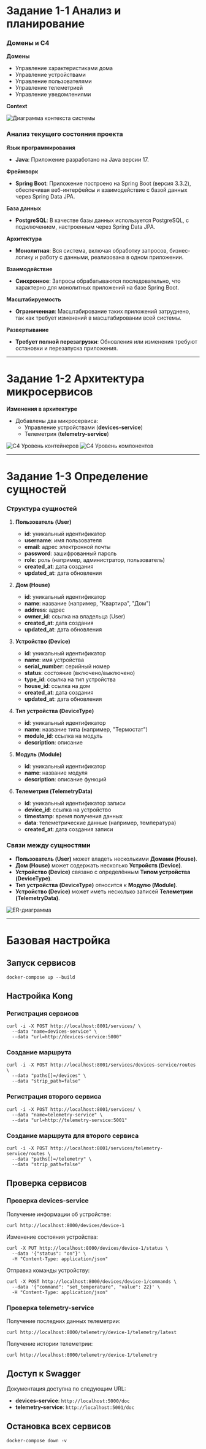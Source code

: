 ﻿# Задание 1-1 Анализ и планирование 

 ### Домены и C4

**Домены**
 - Управление характеристиками дома
- Управление устройствами
- Управление пользователями
- Управление телеметрией
- Управление уведомлениями

**Context**

![Диаграмма контекста системы](./PlantUML/1-1.svg)



 

### Анализ текущего состояния проекта

**Язык программирования**

- **Java**: Приложение разработано на Java версии 17.

**Фреймворк**

- **Spring Boot**: Приложение построено на Spring Boot (версия 3.3.2), обеспечивая веб-интерфейсы и взаимодействие с базой данных через Spring Data JPA.

**База данных**

- **PostgreSQL**: В качестве базы данных используется PostgreSQL, с подключением, настроенным через Spring Data JPA.

**Архитектура**

- **Монолитная**: Вся система, включая обработку запросов, бизнес-логику и работу с данными, реализована в одном приложении.

**Взаимодействие**

- **Синхронное**: Запросы обрабатываются последовательно, что характерно для монолитных приложений на базе Spring Boot.

**Масштабируемость**

- **Ограниченная**: Масштабирование таких приложений затруднено, так как требует изменений в масштабировании всей системы.

**Развертывание**

- **Требует полной перезагрузки**: Обновления или изменения требуют остановки и перезапуска приложения.



---

# Задание 1-2 Архитектура микросервисов

**Изменения в архитектуре**

- Добавлены два микросервиса:
  - Управление устройствами (**devices-service**)
  - Телеметрия (**telemetry-service**)

![C4 Уровень контейнеров](./PlantUML/1-2-containers.svg)
![C4 Уровень компонентов](./PlantUML/1-2-components.svg)

---

# Задание 1-3 Определение сущностей

### Структура сущностей

1. **Пользователь (User)**
   - **id**: уникальный идентификатор
   - **username**: имя пользователя
   - **email**: адрес электронной почты
   - **password**: зашифрованный пароль
   - **role**: роль (например, администратор, пользователь)
   - **created_at**: дата создания
   - **updated_at**: дата обновления

2. **Дом (House)**
   - **id**: уникальный идентификатор
   - **name**: название (например, "Квартира", "Дом")
   - **address**: адрес
   - **owner_id**: ссылка на владельца (User)
   - **created_at**: дата создания
   - **updated_at**: дата обновления

3. **Устройство (Device)**
   - **id**: уникальный идентификатор
   - **name**: имя устройства
   - **serial_number**: серийный номер
   - **status**: состояние (включено/выключено)
   - **type_id**: ссылка на тип устройства
   - **house_id**: ссылка на дом
   - **created_at**: дата создания
   - **updated_at**: дата обновления

4. **Тип устройства (DeviceType)**
   - **id**: уникальный идентификатор
   - **name**: название типа (например, "Термостат")
   - **module_id**: ссылка на модуль
   - **description**: описание

5. **Модуль (Module)**
   - **id**: уникальный идентификатор
   - **name**: название модуля
   - **description**: описание функций

6. **Телеметрия (TelemetryData)**
   - **id**: уникальный идентификатор записи
   - **device_id**: ссылка на устройство
   - **timestamp**: время получения данных
   - **data**: телеметрические данные (например, температура)
   - **created_at**: дата создания записи

### Связи между сущностями

- **Пользователь (User)** может владеть несколькими **Домами (House)**.
- **Дом (House)** может содержать несколько **Устройств (Device)**.
- **Устройство (Device)** связано с определённым **Типом устройства (DeviceType)**.
- **Тип устройства (DeviceType)** относится к **Модулю (Module)**.
- **Устройство (Device)** может иметь несколько записей **Телеметрии (TelemetryData)**.

![ER-диаграмма](./PlantUML/er.svg)

---

# Базовая настройка

## Запуск сервисов

```
docker-compose up --build
```

## Настройка Kong

### Регистрация сервисов

```
curl -i -X POST http://localhost:8001/services/ \
  --data "name=devices-service" \
  --data "url=http://devices-service:5000"
```

### Создание маршрута

```
curl -i -X POST http://localhost:8001/services/devices-service/routes \
  --data "paths[]=/devices" \
  --data "strip_path=false"
```

### Регистрация второго сервиса

```
curl -i -X POST http://localhost:8001/services/ \
  --data "name=telemetry-service" \
  --data "url=http://telemetry-service:5001"
```

### Создание маршрута для второго сервиса

```
curl -i -X POST http://localhost:8001/services/telemetry-service/routes \
  --data "paths[]=/telemetry" \
  --data "strip_path=false"
```

## Проверка сервисов

### Проверка **devices-service**

Получение информации об устройстве:

```
curl http://localhost:8000/devices/device-1
```

Изменение состояния устройства:

```
curl -X PUT http://localhost:8000/devices/device-1/status \
  --data '{"status": "on"}' \
  -H "Content-Type: application/json"
```

Отправка команды устройству:

```
curl -X POST http://localhost:8000/devices/device-1/commands \
  --data '{"command": "set_temperature", "value": 22}' \
  -H "Content-Type: application/json"
```

### Проверка **telemetry-service**

Получение последних данных телеметрии:

```
curl http://localhost:8000/telemetry/device-1/telemetry/latest
```

Получение истории телеметрии:

```
curl http://localhost:8000/telemetry/device-1/telemetry
```

## Доступ к Swagger

Документация доступна по следующим URL:

- **devices-service**: `http://localhost:5000/doc`
- **telemetry-service**: `http://localhost:5001/doc`

## Остановка всех сервисов

```
docker-compose down -v
```

